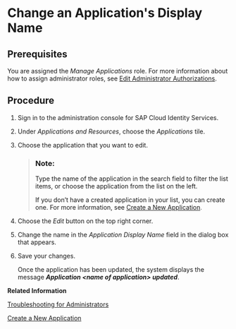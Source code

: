 <!-- loio83d65d05d5d44dd885e72e3cffd8d167 -->

# Change an Application's Display Name



## Prerequisites

You are assigned the *Manage Applications* role. For more information about how to assign administrator roles, see [Edit Administrator Authorizations](edit-administrator-authorizations-86ee374.md).



<a name="loio83d65d05d5d44dd885e72e3cffd8d167__steps_qqh_hfk_q4"/>

## Procedure

1.  Sign in to the administration console for SAP Cloud Identity Services.

2.  Under *Applications and Resources*, choose the *Applications* tile.

3.  Choose the application that you want to edit.

    > ### Note:  
    > Type the name of the application in the search field to filter the list items, or choose the application from the list on the left.
    > 
    > If you don’t have a created application in your list, you can create one. For more information, see [Create a New Application](create-a-new-application-0d4b255.md).

4.  Choose the *Edit* button on the top right corner.

5.  Change the name in the *Application Display Name* field in the dialog box that appears.

6.  Save your changes.

    Once the application has been updated, the system displays the message ***Application <name of application\> updated***.


**Related Information**  


[Troubleshooting for Administrators](troubleshooting-for-administrators-f80beb5.md "This section is intended to help administrators deal with error messages in the administration console for SAP Cloud Identity Services.")

[Create a New Application](create-a-new-application-0d4b255.md "You can create a new application and customize it to comply with your company requirements.")

